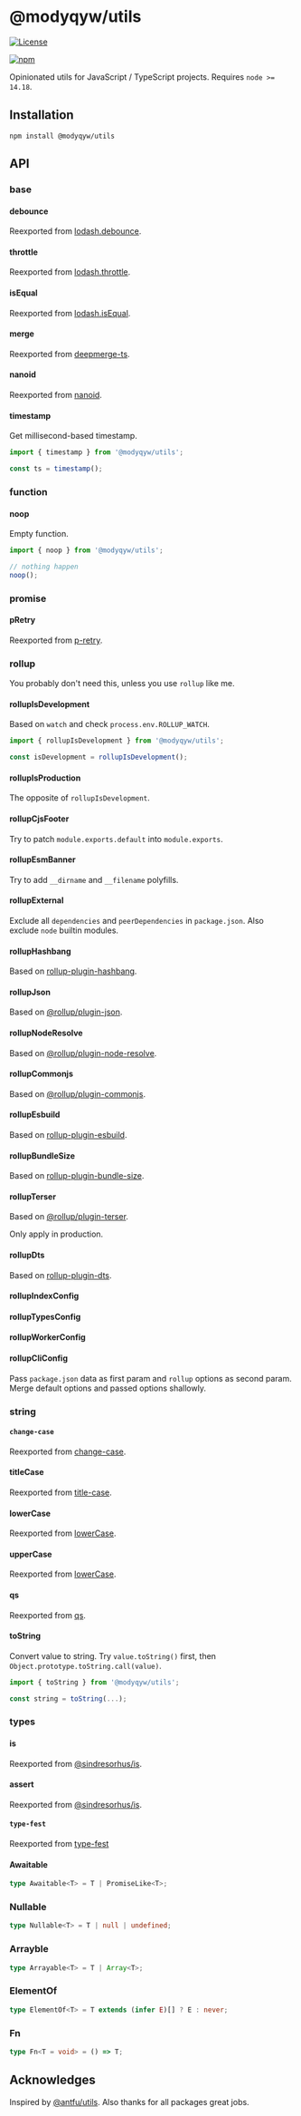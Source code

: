 # @modyqyw/utils

[![License](https://img.shields.io/github/license/ModyQyW/utils)](https://github.com/ModyQyW/utils/blob/main/LICENSE)

[![npm](https://img.shields.io/npm/v/@modyqyw/utils)](https://www.npmjs.com/package/@modyqyw/utils/)

Opinionated utils for JavaScript / TypeScript projects. Requires `node >= 14.18`.

## Installation

```shell
npm install @modyqyw/utils
```

## API

### base

#### debounce

Reexported from [lodash.debounce](https://lodash.com/docs#debounce).

#### throttle

Reexported from [lodash.throttle](https://lodash.com/docs#throttle).

#### isEqual

Reexported from [lodash.isEqual](https://lodash.com/docs#isEqual).

#### merge

Reexported from [deepmerge-ts](https://github.com/RebeccaStevens/deepmerge-ts).

#### nanoid

Reexported from [nanoid](https://github.com/ai/nanoid).

#### timestamp

Get millisecond-based timestamp.

```typescript
import { timestamp } from '@modyqyw/utils';

const ts = timestamp();
```

### function

#### noop

Empty function.

```typescript
import { noop } from '@modyqyw/utils';

// nothing happen
noop();
```

### promise

#### pRetry

Reexported from [p-retry](https://github.com/sindresorhus/p-retry).

### rollup

You probably don't need this, unless you use `rollup` like me.

#### rollupIsDevelopment

Based on `watch` and check `process.env.ROLLUP_WATCH`.

```typescript
import { rollupIsDevelopment } from '@modyqyw/utils';

const isDevelopment = rollupIsDevelopment();
```

#### rollupIsProduction

The opposite of `rollupIsDevelopment`.

#### rollupCjsFooter

Try to patch `module.exports.default` into `module.exports`.

#### rollupEsmBanner

Try to add `__dirname` and `__filename` polyfills.

#### rollupExternal

Exclude all `dependencies` and `peerDependencies` in `package.json`. Also exclude `node` builtin modules.

#### rollupHashbang

Based on [rollup-plugin-hashbang](https://github.com/egoist/rollup-plugin-hashbang).

#### rollupJson

Based on [@rollup/plugin-json](https://github.com/rollup/plugins/tree/master/packages/json).

#### rollupNodeResolve

Based on [@rollup/plugin-node-resolve](https://github.com/rollup/plugins/tree/master/packages/node-resolve).

#### rollupCommonjs

Based on [@rollup/plugin-commonjs](https://github.com/rollup/plugins/tree/master/packages/commonjs).

#### rollupEsbuild

Based on [rollup-plugin-esbuild](https://github.com/egoist/rollup-plugin-esbuild).

#### rollupBundleSize

Based on [rollup-plugin-bundle-size](https://github.com/vimeo/rollup-plugin-bundle-size).

#### rollupTerser

Based on [@rollup/plugin-terser](https://github.com/rollup/plugins/tree/master/packages/terser).

Only apply in production.

#### rollupDts

Based on [rollup-plugin-dts](https://github.com/Swatinem/rollup-plugin-dts).

#### rollupIndexConfig

#### rollupTypesConfig

#### rollupWorkerConfig

#### rollupCliConfig

Pass `package.json` data as first param and `rollup` options as second param. Merge default options and passed options shallowly.

### string

#### `change-case`

Reexported from [change-case](https://github.com/blakeembrey/change-case).

#### titleCase

Reexported from [title-case](https://github.com/blakeembrey/change-case/tree/master/packages/title-case).

#### lowerCase

Reexported from [lowerCase](https://github.com/blakeembrey/change-case/tree/master/packages/lower-case).

#### upperCase

Reexported from [lowerCase](https://github.com/blakeembrey/change-case/tree/master/packages/upper-case).

#### qs

Reexported from [qs](https://github.com/ljharb/qs).

#### toString

Convert value to string. Try `value.toString()` first, then `Object.prototype.toString.call(value)`.

```typescript
import { toString } from '@modyqyw/utils';

const string = toString(...);
```

### types

#### is

Reexported from [@sindresorhus/is](https://github.com/sindresorhus/is).

#### assert

Reexported from [@sindresorhus/is](https://github.com/sindresorhus/is).

#### `type-fest`

Reexported from [type-fest](https://github.com/sindresorhus/type-fest)

#### Awaitable

```typescript
type Awaitable<T> = T | PromiseLike<T>;
```

### Nullable

```typescript
type Nullable<T> = T | null | undefined;
```

### Arrayble

```typescript
type Arrayable<T> = T | Array<T>;
```

### ElementOf

```typescript
type ElementOf<T> = T extends (infer E)[] ? E : never;
```

### Fn

```typescript
type Fn<T = void> = () => T;
```

## Acknowledges

Inspired by [@antfu/utils](https://github.com/antfu/utils). Also thanks for all packages great jobs.
